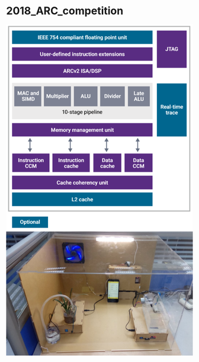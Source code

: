 # 2018_ARC_competition

![png](hs38.PNG)
![Overall picture](https://github.com/BarryWang2017/2018_ARC_competition/blob/master/Overall_picture.jpg)
